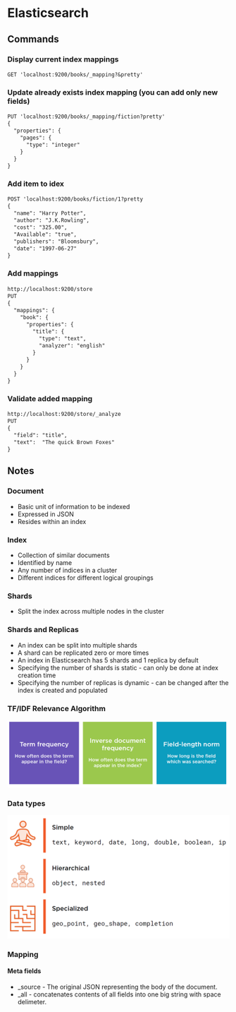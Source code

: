 # Elasticsearch

## Commands
### Display current index mappings
```
GET 'localhost:9200/books/_mapping?&pretty'
```

### Update already exists index mapping (you can add only new fields)
```
PUT 'localhost:9200/books/_mapping/fiction?pretty'
{
  "properties": {
    "pages": {
      "type": "integer"
    }
  }
}
```
### Add item to idex
```
POST 'localhost:9200/books/fiction/1?pretty
{
  "name": "Harry Potter",
  "author": "J.K.Rowling",
  "cost": "325.00",
  "Available": "true",
  "publishers": "Bloomsbury",
  "date": "1997-06-27"
}
```
### Add mappings
```
http://localhost:9200/store
PUT
{
  "mappings": {
    "book": {
      "properties": {
        "title": { 
          "type": "text",
          "analyzer": "english"
        }
      }
    }
  }
}
```
### Validate added mapping
```
http://localhost:9200/store/_analyze
PUT
{
  "field": "title",
  "text":  "The quick Brown Foxes"
}
```

## Notes
### Document
* Basic unit of information to be indexed
* Expressed in JSON
* Resides within an index

### Index
* Collection of similar documents
* Identified by name
* Any number of indices in a cluster
* Different indices for different logical groupings

### Shards
* Split the index across multiple nodes in the cluster

### Shards and Replicas
* An index can be split into multiple shards
* A shard can be replicated zero or more times
* An index in Elasticsearch has 5 shards and 1 replica by default
* Specifying the number of shards is static - can only be done at index creation time
* Specifying the number of replicas is dynamic - can be changed after the index is
created and populated

### TF/IDF Relevance Algorithm
![](https://github.com/khdevnet/elastic/raw/master/src/algorithm.png)

### Data types
![](https://github.com/khdevnet/elastic/raw/master/src/data-types.png)

### Mapping
#### Meta fields
* _source - The original JSON representing the body of the document.
* _all - concatenates contents of all fields into one big string with space delimeter.

